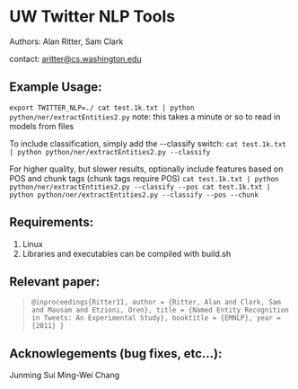 UW Twitter NLP Tools
====================
Authors: Alan Ritter, Sam Clark

contact: aritter@cs.washington.edu

Example Usage:
--------------
`
	export TWITTER_NLP=./
	cat test.1k.txt | python python/ner/extractEntities2.py
`
note: this takes a minute or so to read in models from files


To include classification, simply add the --classify switch:
`
cat test.1k.txt | python python/ner/extractEntities2.py --classify
`

For higher quality, but slower results, optionally include features based on POS and chunk tags
(chunk tags require POS)
`
cat test.1k.txt | python python/ner/extractEntities2.py --classify --pos
cat test.1k.txt | python python/ner/extractEntities2.py --classify --pos --chunk
`

Requirements:
-------------
1. Linux
2. Libraries and executables can be compiled with build.sh

Relevant paper:
--------------
>`
>@inproceedings{Ritter11,
>  author = {Ritter, Alan and Clark, Sam and Mausam and Etzioni, Oren},
>  title = {Named Entity Recognition in Tweets: An Experimental Study},
>  booktitle = {EMNLP},
>  year = {2011}
>}
>`

Acknowlegements (bug fixes, etc...):
------------------------------------
Junming Sui
Ming-Wei Chang
